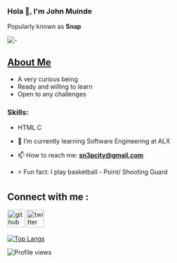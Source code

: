 ### Hola 🙂, I'm John Muinde
Popularly known as **Snap**

![-](https://steamcommunity.com/sharedfiles/filedetails/?l=koreana&id=2217383700)

## <u>About Me</u>
- A very curious being
- Ready and willing to learn
- Open to any challenges

### Skills:
- HTML C



- 🌱 I’m currently learning Software Engineering at ALX 
- 📫 How to reach me: **sn3pcity@gmail.com** 
- ⚡ Fun fact: I play basketball - Point/ Shooting Guard 

## Connect with me :
[<img src='https://cdn.jsdelivr.net/npm/simple-icons@3.0.1/icons/github.svg' alt='github' height='40'>](https://github.com/Sn3pcity)  [<img src='https://cdn.jsdelivr.net/npm/simple-icons@3.0.1/icons/twitter.svg' alt='twitter' height='40'>](https://twitter.com/Sn3pcity)  

[![Top Langs](https://github-readme-stats.vercel.app/api/top-langs/?username=Sn3pcity)](https://github.com/anuraghazra/github-readme-stats)

![Profile views](https://gpvc.arturio.dev/Sn3pcity)  
